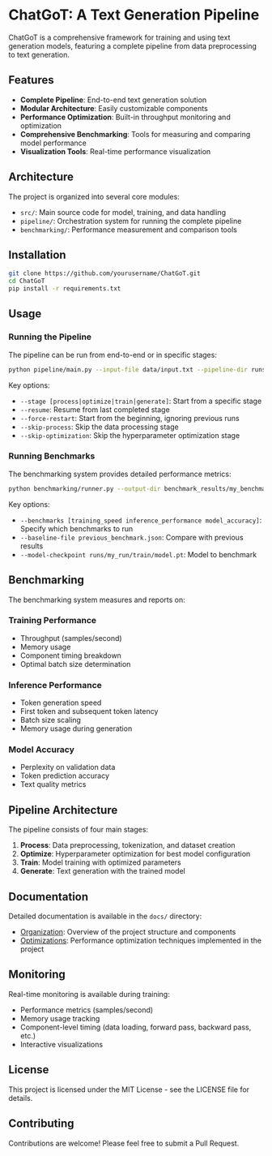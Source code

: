 # ChatGoT: A Text Generation Pipeline

ChatGoT is a comprehensive framework for training and using text generation models, featuring a complete pipeline from data preprocessing to text generation.

## Features

- **Complete Pipeline**: End-to-end text generation solution
- **Modular Architecture**: Easily customizable components
- **Performance Optimization**: Built-in throughput monitoring and optimization
- **Comprehensive Benchmarking**: Tools for measuring and comparing model performance
- **Visualization Tools**: Real-time performance visualization

## Architecture

The project is organized into several core modules:

- `src/`: Main source code for model, training, and data handling
- `pipeline/`: Orchestration system for running the complete pipeline
- `benchmarking/`: Performance measurement and comparison tools

## Installation

```bash
git clone https://github.com/yourusername/ChatGoT.git
cd ChatGoT
pip install -r requirements.txt
```

## Usage

### Running the Pipeline

The pipeline can be run from end-to-end or in specific stages:

```bash
python pipeline/main.py --input-file data/input.txt --pipeline-dir runs/my_run
```

Key options:
- `--stage [process|optimize|train|generate]`: Start from a specific stage
- `--resume`: Resume from last completed stage
- `--force-restart`: Start from the beginning, ignoring previous runs
- `--skip-process`: Skip the data processing stage
- `--skip-optimization`: Skip the hyperparameter optimization stage

### Running Benchmarks

The benchmarking system provides detailed performance metrics:

```bash
python benchmarking/runner.py --output-dir benchmark_results/my_benchmark
```

Key options:
- `--benchmarks [training_speed inference_performance model_accuracy]`: Specify which benchmarks to run
- `--baseline-file previous_benchmark.json`: Compare with previous results
- `--model-checkpoint runs/my_run/train/model.pt`: Model to benchmark

## Benchmarking

The benchmarking system measures and reports on:

### Training Performance
- Throughput (samples/second)
- Memory usage
- Component timing breakdown
- Optimal batch size determination

### Inference Performance
- Token generation speed
- First token and subsequent token latency
- Batch size scaling
- Memory usage during generation

### Model Accuracy
- Perplexity on validation data
- Token prediction accuracy
- Text quality metrics

## Pipeline Architecture

The pipeline consists of four main stages:

1. **Process**: Data preprocessing, tokenization, and dataset creation
2. **Optimize**: Hyperparameter optimization for best model configuration
3. **Train**: Model training with optimized parameters
4. **Generate**: Text generation with the trained model

## Documentation

Detailed documentation is available in the `docs/` directory:

- [Organization](docs/organization.md): Overview of the project structure and components
- [Optimizations](docs/optimizations.md): Performance optimization techniques implemented in the project

## Monitoring

Real-time monitoring is available during training:

- Performance metrics (samples/second)
- Memory usage tracking
- Component-level timing (data loading, forward pass, backward pass, etc.)
- Interactive visualizations

## License

This project is licensed under the MIT License - see the LICENSE file for details.

## Contributing

Contributions are welcome! Please feel free to submit a Pull Request.